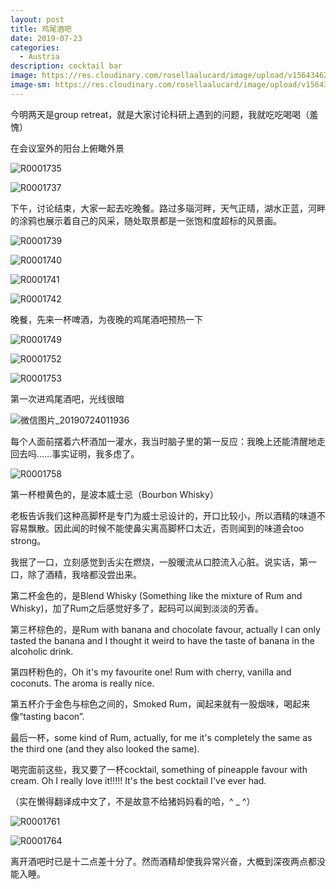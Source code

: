 ```yaml
---
layout: post
title: 鸡尾酒吧
date: 2019-07-23
categories:
  - Austria
description: cocktail bar
image: https://res.cloudinary.com/rosellaalucard/image/upload/v1564346267/R0001758_mdnra0.jpg
image-sm: https://res.cloudinary.com/rosellaalucard/image/upload/v1564346267/R0001758_mdnra0.jpg
---
```


今明两天是group retreat，就是大家讨论科研上遇到的问题，我就吃吃喝喝（羞愧）

在会议室外的阳台上俯瞰外景

![R0001735](https://res.cloudinary.com/rosellaalucard/image/upload/v1564346263/R0001735_hjufll.jpg)

![R0001737](https://res.cloudinary.com/rosellaalucard/image/upload/v1564346254/R0001737_rtfl8n.jpg)

下午，讨论结束，大家一起去吃晚餐。路过多瑙河畔，天气正晴，湖水正蓝，河畔的涂鸦也展示着自己的风采，随处取景都是一张饱和度超标的风景画。

![R0001739](https://res.cloudinary.com/rosellaalucard/image/upload/v1564346258/R0001739_olvdgl.jpg)

![R0001740](https://res.cloudinary.com/rosellaalucard/image/upload/v1564346259/R0001740_r2knxb.jpg)

![R0001741](https://res.cloudinary.com/rosellaalucard/image/upload/v1564346265/R0001741_wq5rhc.jpg)

![R0001742](https://res.cloudinary.com/rosellaalucard/image/upload/v1564346261/R0001742_qlcxud.jpg)

晚餐，先来一杯啤酒，为夜晚的鸡尾酒吧预热一下

![R0001749](https://res.cloudinary.com/rosellaalucard/image/upload/v1564346263/R0001749_kbypq4.jpg)

![R0001752](https://res.cloudinary.com/rosellaalucard/image/upload/v1564346264/R0001752_oe6cz2.jpg)

![R0001753](https://res.cloudinary.com/rosellaalucard/image/upload/v1564346256/R0001753_pqs6uy.jpg)

第一次进鸡尾酒吧，光线很暗

![微信图片_20190724011936](https://res.cloudinary.com/rosellaalucard/image/upload/v1564346258/%E5%BE%AE%E4%BF%A1%E5%9B%BE%E7%89%87_20190724011936_uvqee1.jpg)

每个人面前摆着六杯酒加一灌水，我当时脑子里的第一反应：我晚上还能清醒地走回去吗……事实证明，我多虑了。

![R0001758](https://res.cloudinary.com/rosellaalucard/image/upload/v1564346267/R0001758_mdnra0.jpg)

第一杯橙黄色的，是波本威士忌（Bourbon Whisky）

老板告诉我们这种高脚杯是专门为威士忌设计的，开口比较小，所以酒精的味道不容易飘散。因此闻的时候不能使鼻尖离高脚杯口太近，否则闻到的味道会too strong。

我抿了一口，立刻感觉到舌尖在燃烧，一股暖流从口腔流入心脏。说实话，第一口，除了酒精，我啥都没尝出来。

第二杯金色的，是Blend Whisky (Something like the mixture of Rum and Whisky)，加了Rum之后感觉好多了，起码可以闻到淡淡的芳香。

第三杯棕色的，是Rum with banana and chocolate favour, actually I can only tasted the banana and I thought it weird to have the taste of banana in the alcoholic drink.

第四杯粉色的，Oh it's my favourite one! Rum with cherry, vanilla and coconuts. The aroma is really nice.

第五杯介于金色与棕色之间的，Smoked Rum，闻起来就有一股烟味，喝起来像“tasting bacon”.

最后一杯，some kind of Rum, actually, for me it's completely the same as the third one (and they also looked the same).

喝完面前这些，我又要了一杯cocktail, something of pineapple favour with cream. Oh I really love it!!!!! It's the best cocktail I've ever had.

（实在懒得翻译成中文了，不是故意不给猪妈妈看的哈，^ _ ^）

![R0001761](https://res.cloudinary.com/rosellaalucard/image/upload/v1564346255/R0001761_u99jwi.jpg)

![R0001764](https://res.cloudinary.com/rosellaalucard/image/upload/v1564346255/R0001764_qwha0c.jpg)

离开酒吧时已是十二点差十分了。然而酒精却使我异常兴奋，大概到深夜两点都没能入睡。